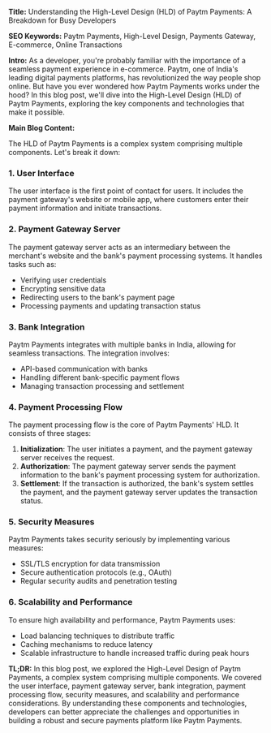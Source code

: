 **Title:** Understanding the High-Level Design (HLD) of Paytm Payments: A Breakdown for Busy Developers

**SEO Keywords:** Paytm Payments, High-Level Design, Payments Gateway, E-commerce, Online Transactions

**Intro:**
As a developer, you're probably familiar with the importance of a seamless payment experience in e-commerce. Paytm, one of India's leading digital payments platforms, has revolutionized the way people shop online. But have you ever wondered how Paytm Payments works under the hood? In this blog post, we'll dive into the High-Level Design (HLD) of Paytm Payments, exploring the key components and technologies that make it possible.

**Main Blog Content:**

The HLD of Paytm Payments is a complex system comprising multiple components. Let's break it down:

### 1. User Interface

The user interface is the first point of contact for users. It includes the payment gateway's website or mobile app, where customers enter their payment information and initiate transactions.

### 2. Payment Gateway Server

The payment gateway server acts as an intermediary between the merchant's website and the bank's payment processing systems. It handles tasks such as:

* Verifying user credentials
* Encrypting sensitive data
* Redirecting users to the bank's payment page
* Processing payments and updating transaction status

### 3. Bank Integration

Paytm Payments integrates with multiple banks in India, allowing for seamless transactions. The integration involves:

* API-based communication with banks
* Handling different bank-specific payment flows
* Managing transaction processing and settlement

### 4. Payment Processing Flow

The payment processing flow is the core of Paytm Payments' HLD. It consists of three stages:

1. **Initialization**: The user initiates a payment, and the payment gateway server receives the request.
2. **Authorization**: The payment gateway server sends the payment information to the bank's payment processing system for authorization.
3. **Settlement**: If the transaction is authorized, the bank's system settles the payment, and the payment gateway server updates the transaction status.

### 5. Security Measures

Paytm Payments takes security seriously by implementing various measures:

* SSL/TLS encryption for data transmission
* Secure authentication protocols (e.g., OAuth)
* Regular security audits and penetration testing

### 6. Scalability and Performance

To ensure high availability and performance, Paytm Payments uses:

* Load balancing techniques to distribute traffic
* Caching mechanisms to reduce latency
* Scalable infrastructure to handle increased traffic during peak hours

**TL;DR:** In this blog post, we explored the High-Level Design of Paytm Payments, a complex system comprising multiple components. We covered the user interface, payment gateway server, bank integration, payment processing flow, security measures, and scalability and performance considerations. By understanding these components and technologies, developers can better appreciate the challenges and opportunities in building a robust and secure payments platform like Paytm Payments.